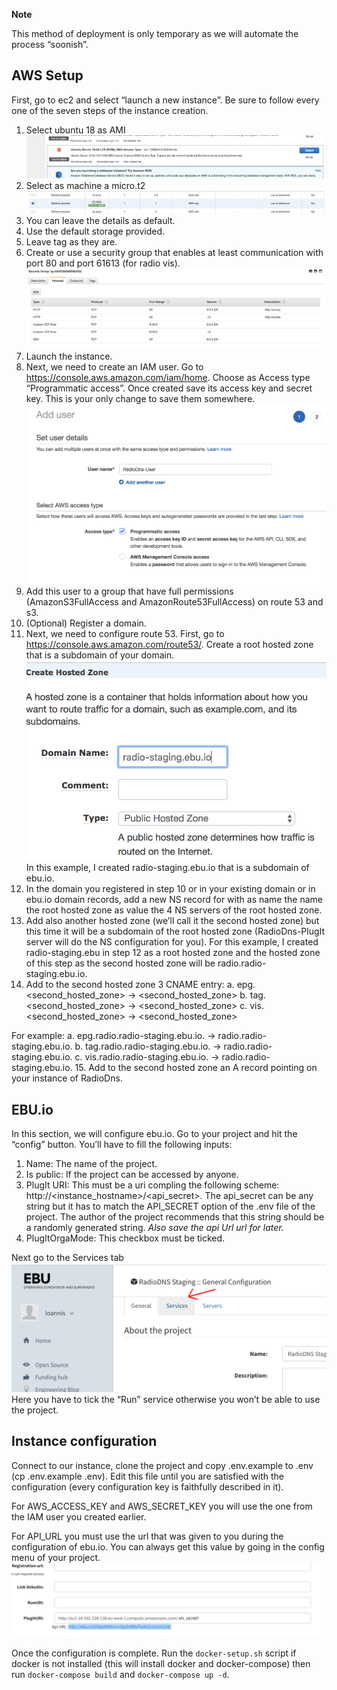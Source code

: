 **Note**

This method of deployment is only temporary as we will automate the process “soonish”. 

## AWS Setup
First, go to ec2 and select “launch a new instance”. Be sure to follow every one of the seven steps of the instance creation.

1.  Select ubuntu 18 as AMI![image3](/docs/images/image3.png)
2.  Select as machine a micro.t2![image2](/docs/images/image2.png)
3.  You can leave the details as default.
4.  Use the default storage provided.
5.  Leave tag as they are.
6.  Create or use a security group that enables at least communication with port 80 and port 61613 (for radio vis).![image8](/docs/images/image8.png)
7.  Launch the instance.
8.  Next, we need to create an IAM user. Go to https://console.aws.amazon.com/iam/home. Choose as Access type “Programmatic access”. Once created save its access key and secret key. This is your only change to save them somewhere. ![image10](/docs/images/image10.png)
9.  Add this user to a group that have full permissions (AmazonS3FullAccess and AmazonRoute53FullAccess) on route 53 and s3. 
10. (Optional) Register a domain.
11. Next, we need to configure route 53. First, go to https://console.aws.amazon.com/route53/. Create a root hosted zone that is a subdomain of your domain. ![image1](/docs/images/image1.png)
In this example, I created radio-staging.ebu.io that is a subdomain of ebu.io.
12. In the domain you registered in step 10 or in your existing domain or in ebu.io domain records, add a new NS record for with as name the name the root hosted zone as value the 4 NS servers of the root hosted zone.
13. Add also another hosted zone (we’ll call it the second hosted zone) but this time it will be a subdomain of the root hosted zone (RadioDns-PlugIt server will do the NS configuration for you). For this example, I created radio-staging.ebu in step 12 as a root hosted zone and the hosted zone of this step as the second hosted zone will be radio.radio-staging.ebu.io.
14. Add to the second hosted zone 3 CNAME entry:
  a. epg.<second_hosted_zone> -> <second_hosted_zone>
  b. tag.<second_hosted_zone> -> <second_hosted_zone>
  c. vis.<second_hosted_zone> -> <second_hosted_zone>

For example:
  a. epg.radio.radio-staging.ebu.io. -> radio.radio-staging.ebu.io.
  b. tag.radio.radio-staging.ebu.io. -> radio.radio-staging.ebu.io.
  c. vis.radio.radio-staging.ebu.io. -> radio.radio-staging.ebu.io.
15. Add to the second hosted zone an A record pointing on your instance of RadioDns.

## EBU.io
In this section, we will configure ebu.io. Go to your project and hit the “config” button. You’ll have to fill the following inputs:
1.  Name: The name of the project.
2.  Is public: If the project can be accessed by anyone.
3.  PlugIt URI: This must be a uri compling the following scheme:  http://<instance_hostname>/<api_secret>. The api_secret can be any string but it has to match the API_SECRET option of the .env file of the project. The author of the project recommends that this string should be a randomly generated string. *Also save the api Url url for later.*
4.  PlugItOrgaMode: This checkbox must be ticked.

Next go to the Services tab
![image5](/docs/images/image5.png)
Here you have to tick the “Run” service otherwise you won’t be able to use the project.

## Instance configuration
Connect to our instance, clone the project and copy .env.example to .env (cp .env.example .env). Edit this file until you are satisfied with the configuration (every configuration key is faithfully described in it).

For AWS_ACCESS_KEY and  AWS_SECRET_KEY you will use the one from the IAM user you created earlier.

For API_URL you must use the url that was given to you during the configuration of ebu.io. You can always get this value by going in the config menu of your project.
![image4](/docs/images/image4.png)

Once the configuration is complete. Run the `docker-setup.sh` script if docker is not installed (this will install docker and docker-compose) then run `docker-compose build` and `docker-compose up -d`.